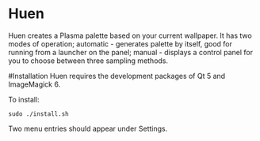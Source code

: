# Huen
Huen creates a Plasma palette based on your current wallpaper. It has two modes of operation; automatic - generates palette by itself, good for running from a launcher on the panel; manual - displays a control panel for you to choose between three sampling methods. 

#Installation
Huen requires the development packages of Qt 5 and ImageMagick 6.  

To install:

``` 
sudo ./install.sh
```

Two  menu entries should appear under Settings.  
